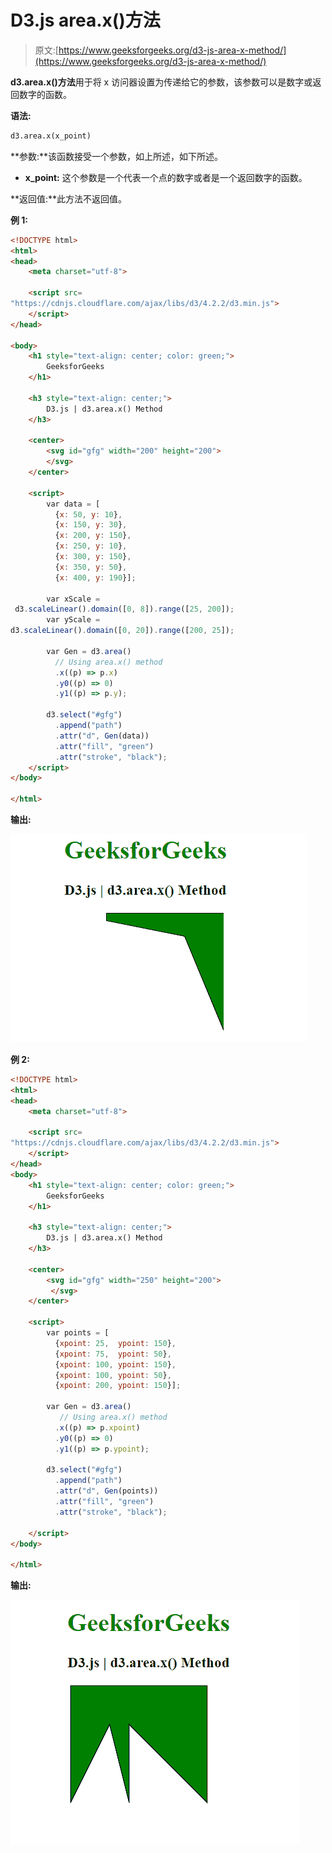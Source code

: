# D3.js area.x()方法

> 原文:[https://www.geeksforgeeks.org/d3-js-area-x-method/](https://www.geeksforgeeks.org/d3-js-area-x-method/)

**d3.area.x()方法**用于将 x 访问器设置为传递给它的参数，该参数可以是数字或返回数字的函数。

**语法:**

```html
d3.area.x(x_point)
```

**参数:**该函数接受一个参数，如上所述，如下所述。

*   **x_point:** 这个参数是一个代表一个点的数字或者是一个返回数字的函数。

**返回值:**此方法不返回值。

**例 1:**

```html
<!DOCTYPE html>
<html>
<head>
    <meta charset="utf-8">

    <script src=
"https://cdnjs.cloudflare.com/ajax/libs/d3/4.2.2/d3.min.js">
    </script>
</head>

<body>
    <h1 style="text-align: center; color: green;">
        GeeksforGeeks
    </h1>

    <h3 style="text-align: center;">
        D3.js | d3.area.x() Method
    </h3>

    <center>
        <svg id="gfg" width="200" height="200">
        </svg>
    </center>

    <script>
        var data = [
          {x: 50, y: 10},
          {x: 150, y: 30},
          {x: 200, y: 150},
          {x: 250, y: 10},
          {x: 300, y: 150},
          {x: 350, y: 50},
          {x: 400, y: 190}];

        var xScale =
 d3.scaleLinear().domain([0, 8]).range([25, 200]);
        var yScale = 
d3.scaleLinear().domain([0, 20]).range([200, 25]);

        var Gen = d3.area()
          // Using area.x() method
          .x((p) => p.x)
          .y0((p) => 0)
          .y1((p) => p.y);

        d3.select("#gfg")
          .append("path")
          .attr("d", Gen(data))
          .attr("fill", "green")
          .attr("stroke", "black");
    </script>
</body>

</html>
```

**输出:**

![](img/979f5b6bdc72def8c6226cb139c9e02f.png)

**例 2:**

```html
<!DOCTYPE html>
<html>
<head>
    <meta charset="utf-8">

    <script src=
"https://cdnjs.cloudflare.com/ajax/libs/d3/4.2.2/d3.min.js">
    </script>
</head>
<body>
    <h1 style="text-align: center; color: green;">
        GeeksforGeeks
    </h1>

    <h3 style="text-align: center;">
        D3.js | d3.area.x() Method
    </h3>

    <center>
        <svg id="gfg" width="250" height="200">
         </svg>
    </center>

    <script>
        var points = [
          {xpoint: 25,  ypoint: 150},
          {xpoint: 75,  ypoint: 50},
          {xpoint: 100, ypoint: 150},
          {xpoint: 100, ypoint: 50},
          {xpoint: 200, ypoint: 150}];

        var Gen = d3.area()
           // Using area.x() method
          .x((p) => p.xpoint)
          .y0((p) => 0)
          .y1((p) => p.ypoint);

        d3.select("#gfg")
          .append("path")
          .attr("d", Gen(points))
          .attr("fill", "green")
          .attr("stroke", "black");

    </script>
</body>

</html>
```

**输出:**

![](img/7726dde8b7da6cb325a54cfd3770fbd3.png)